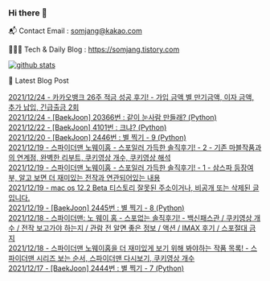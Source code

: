### Hi there 👋

📬  Contact Email : somjang@kakao.com

👨🏻‍💻  Tech & Daily Blog : https://somjang.tistory.com

[![github stats](https://github-readme-stats.vercel.app/api?username=SOMJANG&show_icons=true&hide_border=False)](https://somjang.tistory.com)

🤩 Latest Blog Post

[2021/12/24 - 카카오뱅크 26주 적금 성공 후기! - 가입 금액 별 만기금액, 이자 금액, 추가 납입, 긴급출금 2회](https://somjang.tistory.com/entry/%EC%B9%B4%EC%B9%B4%EC%98%A4%EB%B1%85%ED%81%AC-26%EC%A3%BC-%EC%A0%81%EA%B8%88-%EC%84%B1%EA%B3%B5-%ED%9B%84%EA%B8%B0-%EA%B0%80%EC%9E%85-%EA%B8%88%EC%95%A1-%EB%B3%84-%EB%A7%8C%EA%B8%B0%EA%B8%88%EC%95%A1-%EC%9D%B4%EC%9E%90-%EA%B8%88%EC%95%A1-%EC%B6%94%EA%B0%80-%EB%82%A9%EC%9E%85-%EA%B8%B4%EA%B8%89%EC%B6%9C%EA%B8%88-2%ED%9A%8C) <br>
[2021/12/24 - [BaekJoon] 20366번 : 같이 눈사람 만들래? (Python)](https://somjang.tistory.com/entry/BaekJoon-20366%EB%B2%88-%EA%B0%99%EC%9D%B4-%EB%88%88%EC%82%AC%EB%9E%8C-%EB%A7%8C%EB%93%A4%EB%9E%98-Python) <br>
[2021/12/22 - [BaekJoon] 4101번 : 크냐? (Python)](https://somjang.tistory.com/entry/BaekJoon-4101-%ED%81%AC%EB%83%90-Python) <br>
[2021/12/20 - [BaekJoon] 2446번 : 별 찍기 - 9 (Python)](https://somjang.tistory.com/entry/BaekJoon-2446%EB%B2%88-%EB%B3%84-%EC%B0%8D%EA%B8%B0-9-Python) <br>
[2021/12/19 - 스파이더맨 노웨이홈 - 스포일러 가득한 솔직후기! - 2 - 기존 마블작품과의 연계점, 완벽한 리부트, 쿠키영상 개수, 쿠키영상 해석](https://somjang.tistory.com/entry/%EC%8A%A4%ED%8C%8C%EC%9D%B4%EB%8D%94%EB%A7%A8-%EB%85%B8%EC%9B%A8%EC%9D%B4%ED%99%88-%EC%8A%A4%ED%8F%AC%EC%9D%BC%EB%9F%AC-%EA%B0%80%EB%93%9D%ED%95%9C-%EC%86%94%EC%A7%81%ED%9B%84%EA%B8%B0-2-%EA%B8%B0%EC%A1%B4-%EB%A7%88%EB%B8%94%EC%9E%91%ED%92%88%EA%B3%BC%EC%9D%98-%EC%97%B0%EA%B3%84%EC%A0%90-%EC%99%84%EB%B2%BD%ED%95%9C-%EB%A6%AC%EB%B6%80%ED%8A%B8-%EC%BF%A0%ED%82%A4%EC%98%81%EC%83%81%EA%B0%9C%EC%88%98-%EC%BF%A0%ED%82%A4%EC%98%81%EC%83%81%ED%95%B4%EC%84%9D) <br>
[2021/12/19 - 스파이더맨 노웨이홈 - 스포일러 가득한  솔직후기! - 1 - 삼스파 등장여부, 알고 보면 더 재미있는 전작과 연관되어있는 내용](https://somjang.tistory.com/entry/%EC%8A%A4%ED%8C%8C%EC%9D%B4%EB%8D%94%EB%A7%A8-%EB%85%B8%EC%9B%A8%EC%9D%B4%ED%99%88-%EC%8A%A4%ED%8F%AC%EC%9D%BC%EB%9F%AC-%EA%B0%80%EB%93%9D%ED%95%9C-%EC%86%94%EC%A7%81%ED%9B%84%EA%B8%B0-%EC%82%BC%EC%8A%A4%ED%8C%8C-%EB%93%B1%EC%9E%A5%EC%97%AC%EB%B6%80-%EC%A0%84%EC%9E%91%EA%B3%BC-%EC%97%B0%EA%B4%80%EB%90%98%EC%96%B4%EC%9E%88%EB%8A%94-%EB%82%B4%EC%9A%A9-%EA%B8%B0%EC%A1%B4-%EB%A7%88%EB%B8%94-%EC%9E%91%ED%92%88%EA%B3%BC-%EC%97%B0%EA%B3%84%EB%90%98%EB%8A%94-%EB%82%B4%EC%9A%A9-%EC%BF%A0%ED%82%A4%EC%98%81%EC%83%81-%EA%B0%9C%EC%88%98-%EC%BF%A0%ED%82%A4%EC%98%81%EC%83%81-%ED%95%B4%EC%84%9D) <br>
[2021/12/19 - mac os 12.2 Beta 티스토리 잘못된 주소이거나, 비공개 또는 삭제된 글입니다.](https://somjang.tistory.com/entry/mac-os-122-Beta-%ED%8B%B0%EC%8A%A4%ED%86%A0%EB%A6%AC-%EC%9E%98%EB%AA%BB%EB%90%9C-%EC%A3%BC%EC%86%8C%EC%9D%B4%EA%B1%B0%EB%82%98-%EB%B9%84%EA%B3%B5%EA%B0%9C-%EB%98%90%EB%8A%94-%EC%82%AD%EC%A0%9C%EB%90%9C-%EA%B8%80%EC%9E%85%EB%8B%88%EB%8B%A4) <br>
[2021/12/19 - [BaekJoon] 2445번 : 별 찍기 - 8 (Python)](https://somjang.tistory.com/entry/BaekJoon-2445%EB%B2%88-%EB%B3%84-%EC%B0%8D%EA%B8%B0-8-Python) <br>
[2021/12/18 - 스파이더맨: 노 웨이 홈 - 스포없는 솔직후기! - 백신패스관 / 쿠키영상 개수 / 전작 보고가야 하는지 / 관람 전 알면 좋은 정보 / 액션 / IMAX 후기 / 스포절대 금지](https://somjang.tistory.com/entry/%EC%8A%A4%ED%8C%8C%EC%9D%B4%EB%8D%94%EB%A7%A8-%EB%85%B8-%EC%9B%A8%EC%9D%B4-%ED%99%88-%EC%8A%A4%ED%8F%AC%EC%97%86%EB%8A%94-%EC%86%94%EC%A7%81%ED%9B%84%EA%B8%B0-%EB%B0%B1%EC%8B%A0%ED%8C%A8%EC%8A%A4%EA%B4%80-%EC%BF%A0%ED%82%A4%EC%98%81%EC%83%81-%EA%B0%9C%EC%88%98-%EC%A0%84%EC%9E%91-%EB%B3%B4%EA%B3%A0%EA%B0%80%EC%95%BC-%ED%95%98%EB%8A%94%EC%A7%80-%EA%B4%80%EB%9E%8C-%EC%A0%84-%EC%95%8C%EB%A9%B4-%EC%A2%8B%EC%9D%80-%EC%A0%95%EB%B3%B4-%EC%95%A1%EC%85%98) <br>
[2021/12/18 - 스파이더맨 노웨이홈을 더 재미있게 보기 위해 봐야하는 작품 목록! - 스파이더맨 시리즈 보는 순서, 스파이더맨 다시보기, 쿠키영상 개수](https://somjang.tistory.com/entry/%EC%8A%A4%ED%8C%8C%EC%9D%B4%EB%8D%94%EB%A7%A8-%EB%85%B8%EC%9B%A8%EC%9D%B4%ED%99%88%EC%9D%84-%EB%8D%94-%EC%9E%AC%EB%AF%B8%EC%9E%88%EA%B2%8C-%EB%B3%B4%EA%B8%B0-%EC%9C%84%ED%95%B4-%EB%B4%90%EC%95%BC%ED%95%98%EB%8A%94-%EC%9E%91%ED%92%88-%EB%AA%A9%EB%A1%9D-%EC%8A%A4%ED%8C%8C%EC%9D%B4%EB%8D%94%EB%A7%A8-%EC%8B%9C%EB%A6%AC%EC%A6%88-%EB%B3%B4%EB%8A%94-%EC%88%9C%EC%84%9C-%EC%8A%A4%ED%8C%8C%EC%9D%B4%EB%8D%94%EB%A7%A8-%EB%8B%A4%EC%8B%9C%EB%B3%B4%EA%B8%B0-%EC%BF%A0%ED%82%A4%EC%98%81%EC%83%81-%EA%B0%9C%EC%88%98) <br>
[2021/12/17 - [BaekJoon] 2444번 : 별 찍기 - 7 (Python)](https://somjang.tistory.com/entry/BaekJoon-2444%EB%B2%88-%EB%B3%84-%EC%B0%8D%EA%B8%B0-7-Python) <br>
